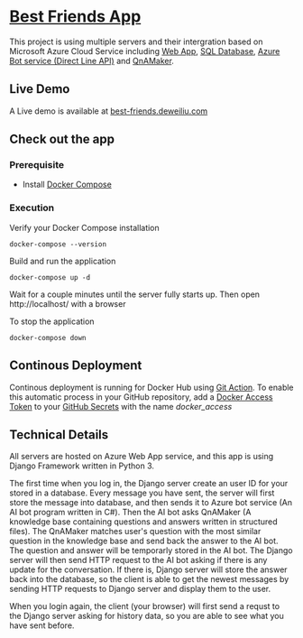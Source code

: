 # [Best Friends App](https://best-friends.deweiliu.com)

This project is using multiple servers and their intergration based on Microsoft Azure Cloud Service including [Web App](https://azure.microsoft.com/en-gb/services/app-service/web/), [SQL Database](https://en.wikipedia.org/wiki/Microsoft_SQL_Server), [Azure Bot service (Direct Line API)](https://azure.microsoft.com/en-us/services/bot-service/) and [QnAMaker](https://www.qnamaker.ai/).

## Live Demo
A Live demo is available at [best-friends.deweiliu.com](https://best-friends.deweiliu.com)

## Check out the app
### Prerequisite
* Install [Docker Compose](https://docs.docker.com/compose/install/)
### Execution
Verify your Docker Compose installation

    docker-compose --version

Build and run the application

    docker-compose up -d

Wait for a couple minutes until the server fully starts up. Then open http://localhost/ with a browser

To stop the application

    docker-compose down

## Continous Deployment
Continous deployment is running for Docker Hub using [Git Action](.github/workflows/docker.yml). To enable this automatic process in your GitHub repository, add a [Docker Access Token](https://docs.docker.com/docker-hub/access-tokens/) to your [GitHub Secrets](https://help.github.com/en/actions/configuring-and-managing-workflows/creating-and-storing-encrypted-secrets) with the name *docker_access*

## Technical Details
All servers are hosted on Azure Web App service, and this app is using Django Framework written in Python 3.

The first time when you log in, the Django server create an user ID for your stored in a database. Every message you have sent, the server will first store the message into database, and then sends it to Azure bot service (An AI bot program written in C#). Then the AI bot asks QnAMaker (A knowledge base containing questions and answers written in structured files). The QnAMaker matches user's question with the most similar question in the knowledge base and send back the answer to the AI bot. The question and answer will be temporarly stored in the AI bot. The Django server will then send HTTP request to the AI bot asking if there is any update for the conversation. If there is, Django server will store the answer back into the database, so the client is able to get the newest messages by sending HTTP requests to Django server and display them to the user.

When you login again, the client (your browser) will first send a requst to the Django server asking for history data, so you are able to see what you have sent before.

